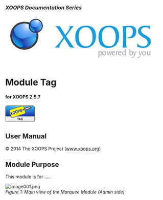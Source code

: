 ### _XOOPS Documentation Series_
![logoXoops.jpg](assets/logoXoops.jpg)

# Module Tag 
#### for XOOPS 2.5.7
  
      
![logoModule.png](assets/logoModule.png)
            
                
                
    
## User Manual
  
  
  
  
  
© 2014 The XOOPS Project (www.xoops.org)    
  

## Module Purpose 

 
This module is for .....

 
![image001.png](assets/image001.png)  
*Figure 1: Main view of the Marquee Module (Admin side)*